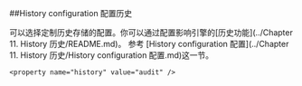 ##History configuration 配置历史

可以选择定制历史存储的配置。你可以通过配置影响引擎的[历史功能](../Chapter 11. History 历史/README.md)。 参考 [History configuration 配置](../Chapter 11. History 历史/History configuration 配置.md)这一节。

	<property name="history" value="audit" />

